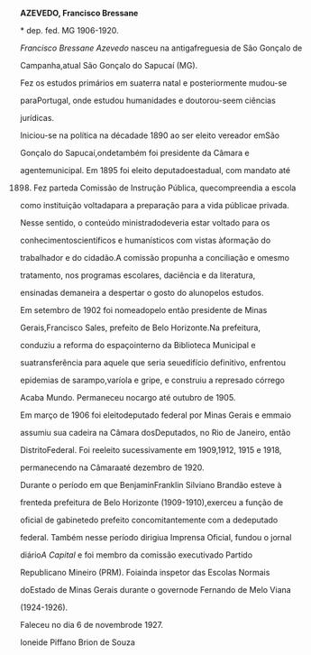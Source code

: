 **AZEVEDO, Francisco Bressane**



\* dep. fed. MG 1906-1920.



*Francisco Bressane Azevedo* nasceu na antigafreguesia de São Gonçalo de

Campanha,atual São Gonçalo do Sapucaí (MG).



Fez os estudos primários em suaterra natal e posteriormente mudou-se

paraPortugal, onde estudou humanidades e doutorou-seem ciências

jurídicas.



Iniciou-se na política na décadade 1890 ao ser eleito vereador emSão

Gonçalo do Sapucaí,ondetambém foi presidente da Câmara e

agentemunicipal. Em 1895 foi eleito deputadoestadual, com mandato até

1898. Fez parteda Comissão de Instrução Pública, quecompreendia a escola

como instituição voltadapara a preparação para a vida públicae privada.

Nesse sentido, o conteúdo ministradodeveria estar voltado para os

conhecimentoscientíficos e humanísticos com vistas àformação do

trabalhador e do cidadão.A comissão propunha a conciliação e omesmo

tratamento, nos programas escolares, daciência e da literatura,

ensinadas demaneira a despertar o gosto do alunopelos estudos.



Em setembro de 1902 foi nomeadopelo então presidente de Minas

Gerais,Francisco Sales, prefeito de Belo Horizonte.Na prefeitura,

conduziu a reforma do espaçointerno da Biblioteca Municipal e

suatransferência para aquele que seria seuedifício definitivo, enfrentou

epidemias de sarampo,varíola e gripe, e construiu a represado córrego

Acaba Mundo. Permaneceu nocargo até outubro de 1905.



Em março de 1906 foi eleitodeputado federal por Minas Gerais e emmaio

assumiu sua cadeira na Câmara dosDeputados, no Rio de Janeiro, então

DistritoFederal. Foi reeleito sucessivamente em 1909,1912, 1915 e 1918,

permanecendo na Câmaraaté dezembro de 1920.



Durante o período em que BenjaminFranklin Silviano Brandão esteve à

frenteda prefeitura de Belo Horizonte (1909-1910),exerceu a função de

oficial de gabinetedo prefeito concomitantemente com a dedeputado

federal. Também nesse período dirigiua Imprensa Oficial, fundou o jornal

diário*A Capital* e foi membro da comissão executivado Partido

Republicano Mineiro (PRM). Foiainda inspetor das Escolas Normais

doEstado de Minas Gerais durante o governode Fernando de Melo Viana

(1924-1926).



Faleceu no dia 6 de novembrode 1927.



Ioneide Piffano Brion de Souza



